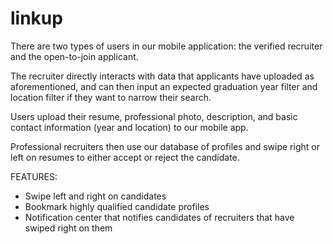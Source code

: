 # linkup

There are two types of users in our mobile application: the verified recruiter and the open-to-join applicant.

The recruiter directly interacts with data that applicants have uploaded as
aforementioned, and can then input an expected graduation year filter and location
filter if they want to narrow their search.

Users upload their resume, professional photo, description, and basic contact
information (year and location) to our mobile app.

Professional recruiters then use our database of profiles and swipe right or left on
resumes to either accept or reject the candidate.

FEATURES:
- Swipe left and right on candidates
- Bookmark highly qualified candidate profiles
- Notification center that notifies candidates of recruiters that have swiped right on them
